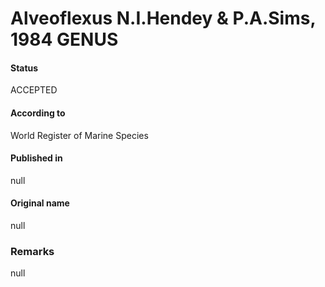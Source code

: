 Alveoflexus N.I.Hendey & P.A.Sims, 1984 GENUS
=======

#### Status
ACCEPTED

#### According to
World Register of Marine Species

#### Published in
null

#### Original name
null

### Remarks
null